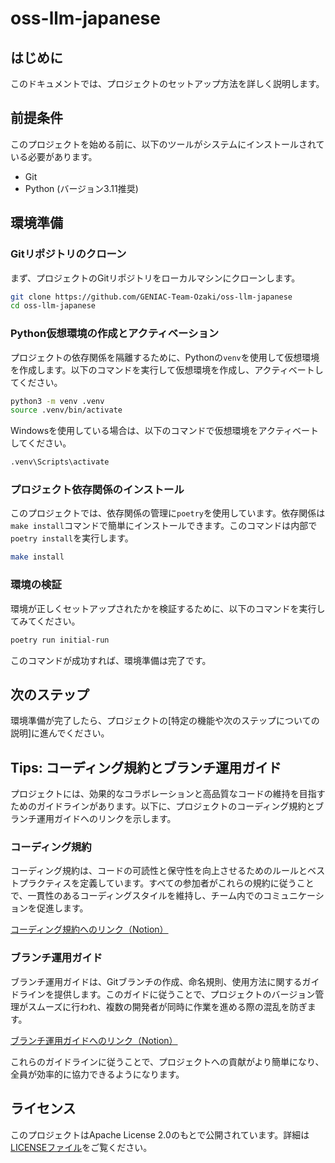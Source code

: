 # oss-llm-japanese

## はじめに

このドキュメントでは、プロジェクトのセットアップ方法を詳しく説明します。

## 前提条件

このプロジェクトを始める前に、以下のツールがシステムにインストールされている必要があります。

- Git
- Python (バージョン3.11推奨)

## 環境準備

### Gitリポジトリのクローン

まず、プロジェクトのGitリポジトリをローカルマシンにクローンします。

```bash
git clone https://github.com/GENIAC-Team-Ozaki/oss-llm-japanese
cd oss-llm-japanese
```

### Python仮想環境の作成とアクティベーション

プロジェクトの依存関係を隔離するために、Pythonの`venv`を使用して仮想環境を作成します。以下のコマンドを実行して仮想環境を作成し、アクティベートしてください。

```bash
python3 -m venv .venv
source .venv/bin/activate
```

Windowsを使用している場合は、以下のコマンドで仮想環境をアクティベートしてください。

```bash
.venv\Scripts\activate
```

### プロジェクト依存関係のインストール

このプロジェクトでは、依存関係の管理に`poetry`を使用しています。依存関係は`make install`コマンドで簡単にインストールできます。このコマンドは内部で`poetry install`を実行します。

```bash
make install
```

### 環境の検証

環境が正しくセットアップされたかを検証するために、以下のコマンドを実行してみてください。

```bash
poetry run initial-run
```

このコマンドが成功すれば、環境準備は完了です。

## 次のステップ

環境準備が完了したら、プロジェクトの[特定の機能や次のステップについての説明]に進んでください。

## Tips: コーディング規約とブランチ運用ガイド

プロジェクトには、効果的なコラボレーションと高品質なコードの維持を目指すためのガイドラインがあります。以下に、プロジェクトのコーディング規約とブランチ運用ガイドへのリンクを示します。

### コーディング規約

コーディング規約は、コードの可読性と保守性を向上させるためのルールとベストプラクティスを定義しています。すべての参加者がこれらの規約に従うことで、一貫性のあるコーディングスタイルを維持し、チーム内でのコミュニケーションを促進します。

[コーディング規約へのリンク（Notion）](https://www.notion.so/matsuolab-geniac/9968d3dfb2d143e781a5056350799ef1?pvs=4)

### ブランチ運用ガイド

ブランチ運用ガイドは、Gitブランチの作成、命名規則、使用方法に関するガイドラインを提供します。このガイドに従うことで、プロジェクトのバージョン管理がスムーズに行われ、複数の開発者が同時に作業を進める際の混乱を防ぎます。

[ブランチ運用ガイドへのリンク（Notion）](https://www.notion.so/matsuolab-geniac/Git-09616f3149c14cacb22ebf75b169a89d?pvs=4)

これらのガイドラインに従うことで、プロジェクトへの貢献がより簡単になり、全員が効率的に協力できるようになります。

## ライセンス

このプロジェクトはApache License 2.0のもとで公開されています。詳細は[LICENSEファイル](./LICENSE)をご覧ください。

